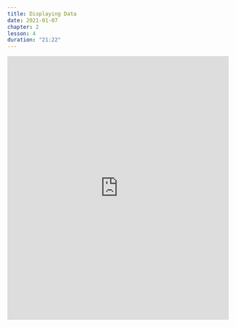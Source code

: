 ```yaml
---
title: Displaying Data
date: 2021-01-07
chapter: 2
lesson: 4
duration: "21:22"
---
```


<iframe width="100%" height="600" src="https://www.youtube.com/embed/VH-mYSosA3A" title="YouTube video player" frameborder="0" allow="accelerometer; autoplay; clipboard-write; encrypted-media; gyroscope; picture-in-picture" allowfullscreen></iframe>